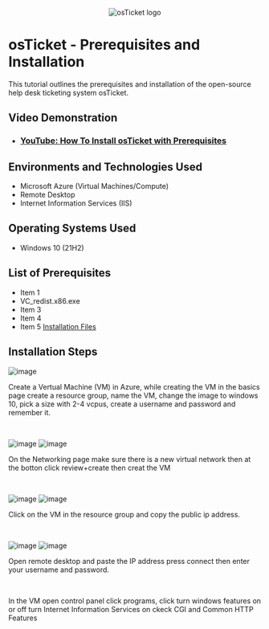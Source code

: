 <p align="center">
<img src="https://i.imgur.com/Clzj7Xs.png" alt="osTicket logo"/>
</p>

<h1>osTicket - Prerequisites and Installation</h1>
This tutorial outlines the prerequisites and installation of the open-source help desk ticketing system osTicket.<br />


<h2>Video Demonstration</h2>

- ### [YouTube: How To Install osTicket with Prerequisites](https://www.youtube.com)

<h2>Environments and Technologies Used</h2>

- Microsoft Azure (Virtual Machines/Compute)
- Remote Desktop
- Internet Information Services (IIS)

<h2>Operating Systems Used </h2>

- Windows 10</b> (21H2)

<h2>List of Prerequisites</h2>

- Item 1
- VC_redist.x86.exe
- Item 3
- Item 4
- Item 5
  [Installation Files](https://drive.google.com/drive/folders/1dVwii7TNJpaFgj0uG4hpdJhc-Tag0kH9?usp=drive_link)
<h2>Installation Steps</h2>

<p>

![image](https://github.com/GarrettBlackwell/osticket-prereqs/assets/146894477/68d380c1-a0a0-4de6-b4b6-5f02eb88770a)
</p>
<p>
Create a Vertual Machine (VM) in Azure, while creating the VM in the basics page create a resource group, name the VM, change the image to windows 10, pick a size with 2-4 vcpus, create a username and password and remember it.
</p>
<br />

<p>
  
![image](https://github.com/GarrettBlackwell/osticket-prereqs/assets/146894477/6b73aac3-df64-4512-92e3-cf93ad971fff)
![image](https://github.com/GarrettBlackwell/osticket-prereqs/assets/146894477/c0e19a48-ee58-4358-8a49-afd3ac5b994e)
</p>
<p>
On the Networking page make sure there is a new virtual network then at the botton click review+create then creat the VM
</p>
<br />

![image](https://github.com/GarrettBlackwell/osticket-prereqs/assets/146894477/e8307b1e-f8ad-4dee-ba75-82d7536a1ee4)
![image](https://github.com/GarrettBlackwell/osticket-prereqs/assets/146894477/6d403331-01df-470f-80e6-1209a6b0010c)

<p>
Click on the VM in the resource group and copy the public ip address.
</p>
<p>

</p>
<br />

<p>

![image](https://github.com/GarrettBlackwell/osticket-prereqs/assets/146894477/3579eeac-9b12-475e-b92e-ca4dd1a103e5) ![image](https://github.com/GarrettBlackwell/osticket-prereqs/assets/146894477/47d55c70-20b1-4f63-b94a-d2d6f0ae1068)
</p>
<p>
Open remote desktop and paste the IP address press connect then enter your username and password.
</p>
<br />

<p>

</p>
<p>
In the VM 
	open control panel click programs, click turn windows features on or off
	turn Internet Information Services on
	ckeck CGI and Common HTTP Features
</p>
<br />


